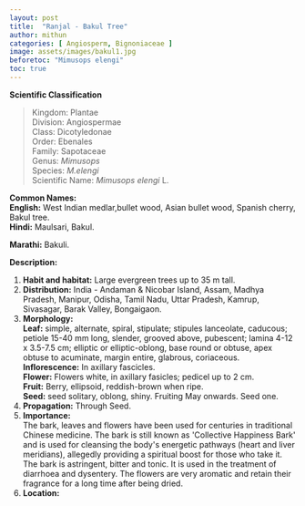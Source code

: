 ```yaml
---
layout: post
title:  "Ranjal - Bakul Tree"
author: mithun
categories: [ Angiosperm, Bignoniaceae ]
image: assets/images/bakul1.jpg
beforetoc: "Mimusops elengi"
toc: true
---
```


**Scientific Classification**  
>Kingdom:			Plantae  
>Division:			Angiospermae  
>Class:				Dicotyledonae  
>Order:				Ebenales  
>Family:			Sapotaceae  
>Genus:				*Mimusops*  
>Species:			*M.elengi*  
>Scientific Name:	*Mimusops elengi* L.  

**Common Names:**  
**English:** 	West Indian medlar,bullet wood, Asian bullet wood, Spanish cherry, Bakul tree.  
**Hindi:** 		Maulsari, Bakul.  
 
**Marathi:**    Bakuli.  

**Description:**  
1. **Habit and habitat:** Large evergreen trees up to 35 m tall.  
2. **Distribution:** India - Andaman & Nicobar Island, Assam, Madhya Pradesh, Manipur, Odisha, Tamil Nadu, Uttar Pradesh, Kamrup, Sivasagar, Barak Valley, Bongaigaon.  
3. **Morphology:**  
**Leaf:** simple, alternate, spiral, stipulate; stipules lanceolate, caducous; petiole 15-40 mm long, slender, grooved above, pubescent; lamina 4-12 x 3.5-7.5 cm; elliptic or elliptic-oblong, base round or obtuse, apex obtuse to acuminate, margin entire, glabrous, coriaceous.  
**Inflorescence:** In axillary fascicles.  
**Flower:** Flowers white, in axillary fasicles; pedicel up to 2 cm.  
**Fruit:** Berry, ellipsoid, reddish-brown when ripe.  
**Seed:** seed solitary, oblong, shiny. Fruiting May onwards. Seed one.  
4. **Propagation:** Through Seed.  
5. **Importance:**  
The bark, leaves and flowers have been used for centuries in traditional Chinese medicine. The bark is still known as 'Collective Happiness Bark' and is used for cleansing the body's energetic pathways (heart and liver meridians), allegedly providing a spiritual boost for those who take it. The bark is astringent, bitter and tonic. It is used in the treatment of diarrhoea and dysentery. The flowers are very aromatic and retain their fragrance for a long time after being dried.  
6. **Location:**  
